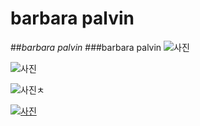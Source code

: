 # **barbara palvin**
##*barbara palvin*
###barbara palvin
![사진](https://encrypted-tbn0.gstatic.com/images?q=tbn:ANd9GcSeTvrUiI78dBIaGVQkLvXXcrQOamo9Lcc0kwkzSFFO33cLc-KR)

![사진](https://encrypted-tbn2.gstatic.com/images?q=tbn:ANd9GcQ-85lDW7o1f_YPvT6z4NBK_dlvE-WdZEC_-dl9T9PCcSQ611fq2g)

![사진](http://www.theplace2.ru/archive/barbara_palvin/img/Barbara_Palvin1.jpg)ㅊ

[![사진](http://www.theplace2.ru/archive/barbara_palvin/img/Barbara_Palvin1.jpg)](https://i.ytimg.com/vi/Jb2R6eb3n0g/hqdefault.jpg?custom=true&w=196&h=110&stc=true&jpg444=true&jpgq=90&sp=68&sigh=Q_DdVjN-m35n2W3ZTTITA2dr8lA)

